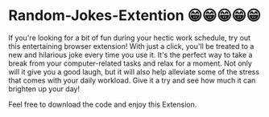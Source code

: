 # Random-Jokes-Extention 😁😁😁😁😁

If you're looking for a bit of fun during your hectic work schedule, try out this entertaining browser extension! With just a click, you'll be treated to a new and hilarious joke every time you use it. It's the perfect way to take a break from your computer-related tasks and relax for a moment. Not only will it give you a good laugh, but it will also help alleviate some of the stress that comes with your daily workload. Give it a try and see how much it can brighten up your day!

Feel free to download the code and enjoy this Extension.
